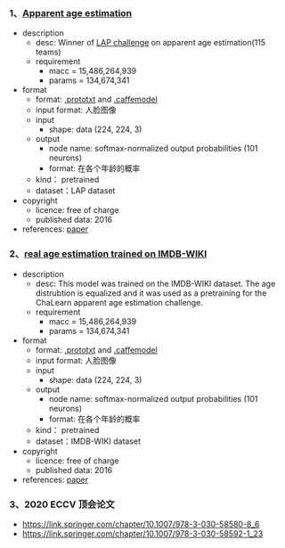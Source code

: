 ### 1、[Apparent age estimation](https://data.vision.ee.ethz.ch/cvl/rrothe/imdb-wiki/)

- description
    - desc:  Winner of [LAP challenge](http://gesture.chalearn.org/) on apparent age estimation(115 teams)
    - requirement
        - macc = 15,486,264,939
        - params = 134,674,341
- format
    - format:  [.prototxt](https://data.vision.ee.ethz.ch/cvl/rrothe/imdb-wiki/static/age.prototxt) and [.caffemodel](https://data.vision.ee.ethz.ch/cvl/rrothe/imdb-wiki/static/dex_chalearn_iccv2015.caffemodel)
    - input format: 人脸图像
    - input
        - shape: data (224, 224, 3)
    - output
        - node name: softmax-normalized output probabilities (101 neurons)
        - format: 在各个年龄的概率
    - kind： pretrained
    - dataset：LAP dataset
- copyright
    - licence: free of charge
    - published data: 2016
- references: [paper](https://data.vision.ee.ethz.ch/cvl/publications/papers/articles/eth_biwi_01299.pdf)

### 2、[real age estimation trained on IMDB-WIKI](https://data.vision.ee.ethz.ch/cvl/rrothe/imdb-wiki/)

- description
    - desc:  This model was trained on the IMDB-WIKI dataset. The age distrubtion is equalized and it was used as a pretraining for the ChaLearn apparent age estimation challenge.
    - requirement
        - macc = 15,486,264,939
        - params = 134,674,341
- format
    - format:  [.prototxt](https://data.vision.ee.ethz.ch/cvl/rrothe/imdb-wiki/static/age.prototxt) and [.caffemodel](https://data.vision.ee.ethz.ch/cvl/rrothe/imdb-wiki/static/dex_imdb_wiki.caffemodel)
    - input format: 人脸图像
    - input
        - shape: data (224, 224, 3)
    - output
        - node name: softmax-normalized output probabilities (101 neurons)
        - format: 在各个年龄的概率
    - kind： pretrained
    - dataset：IMDB-WIKI dataset
- copyright
    - licence: free of charge
    - published data: 2016
- references: [paper](https://data.vision.ee.ethz.ch/cvl/publications/papers/articles/eth_biwi_01299.pdf)

### 3、2020 ECCV 顶会论文

- https://link.springer.com/chapter/10.1007/978-3-030-58580-8_6
- https://link.springer.com/chapter/10.1007/978-3-030-58592-1_23